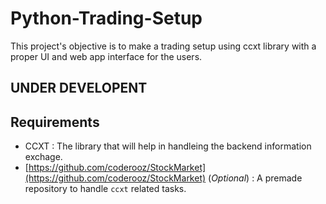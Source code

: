 # Python-Trading-Setup
This project's objective is to make a trading setup using ccxt library with a proper UI and web app interface for the users.

## UNDER DEVELOPENT

## Requirements
- CCXT : The library that will help in handleing the backend information exchage. 
- [https://github.com/coderooz/StockMarket](https://github.com/coderooz/StockMarket) (*Optional*) : A premade repository to handle `ccxt` related tasks. 
